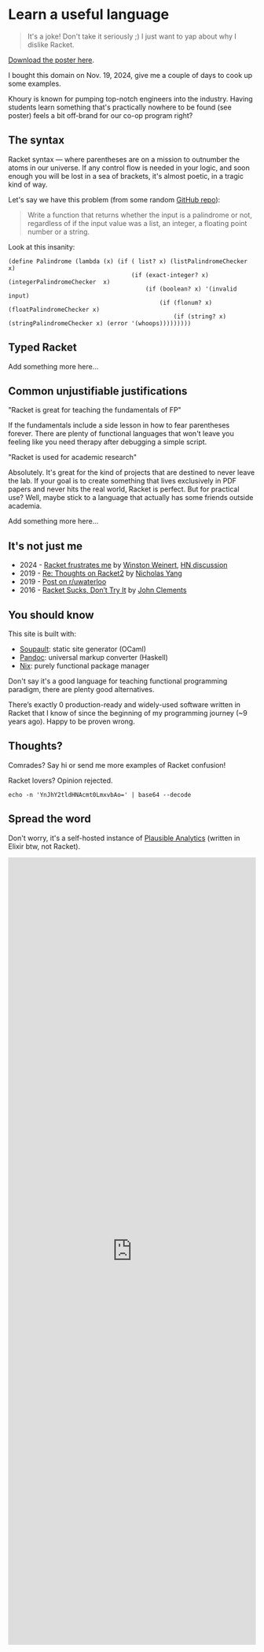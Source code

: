 # Learn a useful language

> It's a joke! Don't take it seriously ;) I just want to yap about why I dislike
> Racket.

[Download the poster here](/poster.pdf).

I bought this domain on Nov. 19, 2024, give me a couple of days to cook up some
examples.

Khoury is known for pumping top-notch engineers into the industry. Having
students learn something that's practically nowhere to be found (see poster)
feels a bit off-brand for our co-op program right?

## The syntax

Racket syntax — where parentheses are on a mission to outnumber the atoms in our
universe. If any control flow is needed in your logic, and soon enough you will
be lost in a sea of brackets, it's almost poetic, in a tragic kind of way.

Let's say we have this problem (from some random
[GitHub repo](https://github.com/MarkHarrison03/Racket/blob/a54b94ec9d6bfe21657afbddb85aa692e98ec039/Palindrome%20Checker#L9-L15)):

> Write a function that returns whether the input is a palindrome or not,
> regardless of if the input value was a list, an integer, a floating point
> number or a string.

Look at this insanity:

```rkt
(define Palindrome (lambda (x) (if ( list? x) (listPalindromeChecker x)
                                   (if (exact-integer? x) (integerPalindromeChecker  x)
                                       (if (boolean? x) '(invalid input)
                                           (if (flonum? x) (floatPalindromeChecker x)
                                               (if (string? x) (stringPalindromeChecker x) (error '(whoops)))))))))
```

## Typed Racket

Add something more here...

## Common unjustifiable justifications

"Racket is great for teaching the fundamentals of FP"

If the fundamentals include a side lesson in how to fear parentheses forever.
There are plenty of functional languages that won't leave you feeling like you
need therapy after debugging a simple script.

"Racket is used for academic research"

Absolutely. It's great for the kind of projects that are destined to never leave
the lab. If your goal is to create something that lives exclusively in PDF
papers and never hits the real world, Racket is perfect. But for practical use?
Well, maybe stick to a language that actually has some friends outside academia.

Add something more here...

## It's not just me

- 2024 -
  [Racket frustrates me](https://web.archive.org/web/20240110183908/https://blog.winny.tech/posts/racket-frustrates-me)
  by [Winston Weinert](https://winny.tech),
  [HN discussion](https://news.ycombinator.com/item?id=36541758)
- 2019 -
  [Re: Thoughts on Racket2](https://news.ycombinator.com/item?id=20734389) by
  [Nicholas Yang](https://nicholasyang.com)
- 2019 -
  [Post on r/uwaterloo](https://www.reddit.com/r/uwaterloo/comments/dkb55e/i_hate_racket)
- 2016 -
  [Racket Sucks, Don’t Try It](https://www.brinckerhoff.org/blog/2016/04/25/racket-sucks-don-t-try-it)
  by [John Clements](https://www.brinckerhoff.org/index.html)

## You should know

This site is built with:

- [Soupault](https://github.com/pataphysicalsociety/soupault): static site
  generator (OCaml)
- [Pandoc](https://github.com/jgm/pandoc): universal markup converter (Haskell)
- [Nix](https://github.com/nixos/nix): purely functional package manager

Don't say it's a good language for teaching functional programming paradigm,
there are plenty good alternatives.

There’s exactly 0 production-ready and widely-used software written in Racket
that I know of since the beginning of my programming journey (~9 years ago).
Happy to be proven wrong.

## Thoughts?

Comrades? Say hi or send me more examples of Racket confusion!

Racket lovers? Opinion rejected.

```shell
echo -n 'YnJhY2tldHNAcmt0LmxvbAo=' | base64 --decode
```

## Spread the word

Don't worry, it's a self-hosted instance of
[Plausible Analytics](https://github.com/plausible/analytics) (written in Elixir
btw, not Racket).

<iframe
    plausible-embed
    src="https://stats.rkt.lol/share/rkt.lol?auth=Ik0TqrDWTZctAPWiz_Ba5&embed=true&theme=dark&background=%232E3440"
    frameborder="0"
    loading="lazy"
    scrolling="no"
    style="width: 100%; min-width: 100%; height: 1600px;"
    title="Plausible Analytics"
>
</iframe>
<script async src="https://stats.rkt.lol/js/embed.host.js"></script>
